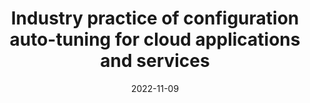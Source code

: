 ---
title: "Industry practice of configuration auto-tuning for cloud applications and services"
collection: publications
permalink: /publication/fse22autoconfi
date: 2022-11-09
venue: 'Proceedings of the 30th ACM Joint European Software Engineering Conference and Symposium on the Foundations of Software Engineering [ESEC/FSE 22]'
paperurl: 'https://dl.acm.org/doi/10.1145/3540250.3558962'
doi: '10.1145/3540250.3558962'
pubtype: 'conference'
authors: 'Runzhe Wang, Qinglong Wang, Yuxi Hu, Heyuan Shi*, Yuheng Shen, Yu Zhan, Ying Fu, Zheng Liu, Xiaohai Shi, Yu Jiang'
excerpt_separator: ""

---